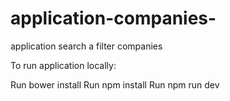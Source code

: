 # application-companies-
application search a filter  companies 

To run application locally:

Run bower install
Run npm install
Run npm run dev
